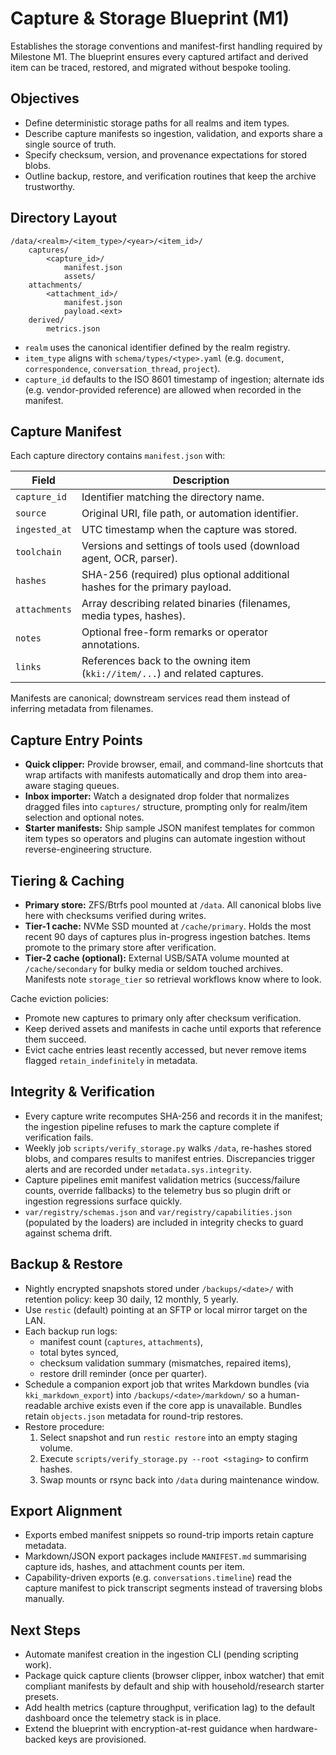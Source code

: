 # Capture & Storage Blueprint (M1)

Establishes the storage conventions and manifest-first handling required by
Milestone M1. The blueprint ensures every captured artifact and derived item can
be traced, restored, and migrated without bespoke tooling.

## Objectives
- Define deterministic storage paths for all realms and item types.
- Describe capture manifests so ingestion, validation, and exports share a
  single source of truth.
- Specify checksum, version, and provenance expectations for stored blobs.
- Outline backup, restore, and verification routines that keep the archive
  trustworthy.

## Directory Layout

```
/data/<realm>/<item_type>/<year>/<item_id>/
    captures/
        <capture_id>/
            manifest.json
            assets/
    attachments/
        <attachment_id>/
            manifest.json
            payload.<ext>
    derived/
        metrics.json
```

- `realm` uses the canonical identifier defined by the realm registry.
- `item_type` aligns with `schema/types/<type>.yaml` (e.g. `document`,
  `correspondence`, `conversation_thread`, `project`).
- `capture_id` defaults to the ISO 8601 timestamp of ingestion; alternate ids
  (e.g. vendor-provided reference) are allowed when recorded in the manifest.

## Capture Manifest
Each capture directory contains `manifest.json` with:

| Field | Description |
| --- | --- |
| `capture_id` | Identifier matching the directory name. |
| `source` | Original URI, file path, or automation identifier. |
| `ingested_at` | UTC timestamp when the capture was stored. |
| `toolchain` | Versions and settings of tools used (download agent, OCR, parser). |
| `hashes` | SHA-256 (required) plus optional additional hashes for the primary payload. |
| `attachments` | Array describing related binaries (filenames, media types, hashes). |
| `notes` | Optional free-form remarks or operator annotations. |
| `links` | References back to the owning item (`kki://item/...`) and related captures. |

Manifests are canonical; downstream services read them instead of inferring
metadata from filenames.

## Capture Entry Points
- **Quick clipper:** Provide browser, email, and command-line shortcuts that wrap artifacts with manifests automatically and drop them into area-aware staging queues.
- **Inbox importer:** Watch a designated drop folder that normalizes dragged files into `captures/` structure, prompting only for realm/item selection and optional notes.
- **Starter manifests:** Ship sample JSON manifest templates for common item types so operators and plugins can automate ingestion without reverse-engineering structure.

## Tiering & Caching
- **Primary store:** ZFS/Btrfs pool mounted at `/data`. All canonical blobs live
  here with checksums verified during writes.
- **Tier-1 cache:** NVMe SSD mounted at `/cache/primary`. Holds the most recent
  90 days of captures plus in-progress ingestion batches. Items promote to the
  primary store after verification.
- **Tier-2 cache (optional):** External USB/SATA volume mounted at
  `/cache/secondary` for bulky media or seldom touched archives. Manifests note
  `storage_tier` so retrieval workflows know where to look.

Cache eviction policies:
- Promote new captures to primary only after checksum verification.
- Keep derived assets and manifests in cache until exports that reference them
  succeed.
- Evict cache entries least recently accessed, but never remove items flagged
  `retain_indefinitely` in metadata.

## Integrity & Verification
- Every capture write recomputes SHA-256 and records it in the manifest; the
  ingestion pipeline refuses to mark the capture complete if verification fails.
- Weekly job `scripts/verify_storage.py` walks `/data`, re-hashes stored blobs,
  and compares results to manifest entries. Discrepancies trigger alerts and are
  recorded under `metadata.sys.integrity`.
- Capture pipelines emit manifest validation metrics (success/failure counts, override fallbacks) to the telemetry bus so plugin drift or ingestion regressions surface quickly.
- `var/registry/schemas.json` and `var/registry/capabilities.json` (populated by
  the loaders) are included in integrity checks to guard against schema drift.

## Backup & Restore
- Nightly encrypted snapshots stored under `/backups/<date>/` with retention
  policy: keep 30 daily, 12 monthly, 5 yearly.
- Use `restic` (default) pointing at an SFTP or local mirror target on the LAN.
- Each backup run logs:
  - manifest count (`captures`, `attachments`),
  - total bytes synced,
  - checksum validation summary (mismatches, repaired items),
  - restore drill reminder (once per quarter).
- Schedule a companion export job that writes Markdown bundles (via
  `kki_markdown_export`) into `/backups/<date>/markdown/` so a human-readable
  archive exists even if the core app is unavailable. Bundles retain
  `objects.json` metadata for round-trip restores.
- Restore procedure:
  1. Select snapshot and run `restic restore` into an empty staging volume.
  2. Execute `scripts/verify_storage.py --root <staging>` to confirm hashes.
  3. Swap mounts or rsync back into `/data` during maintenance window.

## Export Alignment
- Exports embed manifest snippets so round-trip imports retain capture metadata.
- Markdown/JSON export packages include `MANIFEST.md` summarising capture ids,
  hashes, and attachment counts per item.
- Capability-driven exports (e.g. `conversations.timeline`) read the capture
  manifest to pick transcript segments instead of traversing blobs manually.

## Next Steps
- Automate manifest creation in the ingestion CLI (pending scripting work).
- Package quick capture clients (browser clipper, inbox watcher) that emit compliant manifests by default and ship with household/research starter presets.
- Add health metrics (capture throughput, verification lag) to the default
  dashboard once the telemetry stack is in place.
- Extend the blueprint with encryption-at-rest guidance when hardware-backed
  keys are provisioned.
